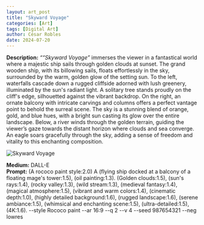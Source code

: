 ```yaml
---
layout: art_post
title: "Skyward Voyage"
categories: [Art]
tags: [Digital Art]
author: César Robles
date: 2024-07-20
---
```

**Description:** *““Skyward Voyage”* immerses the viewer in a fantastical world where a majestic ship sails through golden clouds at sunset. The grand wooden ship, with its billowing sails, floats effortlessly in the sky, surrounded by the warm, golden glow of the setting sun. To the left, waterfalls cascade down a rugged cliffside adorned with lush greenery, illuminated by the sun's radiant light. A solitary tree stands proudly on the cliff's edge, silhouetted against the vibrant backdrop. On the right, an ornate balcony with intricate carvings and columns offers a perfect vantage point to behold the surreal scene. The sky is a stunning blend of orange, gold, and blue hues, with a bright sun casting its glow over the entire landscape. Below, a river winds through the golden terrain, guiding the viewer’s gaze towards the distant horizon where clouds and sea converge. An eagle soars gracefully through the sky, adding a sense of freedom and vitality to this enchanting composition.

![Skyward Voyage](/imag/digital_art/skyward_voyage)

**Medium:** DALL-E\
**Prompt:** (A rococo paint style:2.0) A (flying ship docked at a balcony of a floating mage's tower:1.5),  (oil painting:1.3). (Golden clouds:1.5), (sun's rays:1.4), (rocky valley:1.3), (wild stream:1.3), (medieval fantasy:1.4), (magical atmosphere:1.5), (vibrant and warm colors:1.4), (cinematic depth:1.0), (highly detailed background:1.6), (rugged landscape:1.6), (serene ambiance:1.5), (whimsical and enchanting scene:1.5), (ultra-detailed:1.5), (4K:1.6). --style Rococo paint --ar 16:9 --q 2 --v 4 --seed 987654321 --neg lowres